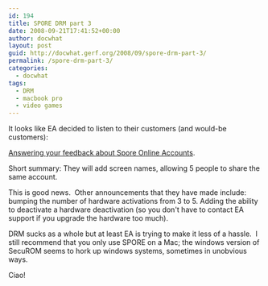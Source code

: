 ```yaml
---
id: 194
title: SPORE DRM part 3
date: 2008-09-21T17:41:52+00:00
author: docwhat
layout: post
guid: http://docwhat.gerf.org/2008/09/spore-drm-part-3/
permalink: /spore-drm-part-3/
categories:
  - docwhat
tags:
  - DRM
  - macbook pro
  - video games
---
```

It looks like EA decided to listen to their customers (and would-be customers):

<a href="http://forum.spore.com/jforum/posts/list/2897.page">Answering your feedback about Spore Online Accounts</a>.

Short summary: They will add screen names, allowing 5 people to share the same account.

This is good news.  Other announcements that they have made include: bumping the number of hardware activations from 3 to 5. Adding the ability to deactivate a hardware deactivation (so you don't have to contact EA support if you upgrade the hardware too much).

DRM sucks as a whole but at least EA is trying to make it less of a hassle.  I still recommend that you only use SPORE on a Mac; the windows version of SecuROM seems to hork up windows systems, sometimes in unobvious ways.

Ciao!